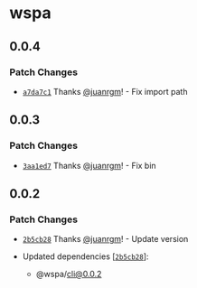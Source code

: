 # wspa

## 0.0.4

### Patch Changes

- [`a7da7c1`](https://github.com/swordev/wspa/commit/a7da7c16db20643f26c3df0147ccbfca6bc20719) Thanks [@juanrgm](https://github.com/juanrgm)! - Fix import path

## 0.0.3

### Patch Changes

- [`3aa1ed7`](https://github.com/swordev/wspa/commit/3aa1ed7f95b56201ca87b006e349a95ed01f6b9f) Thanks [@juanrgm](https://github.com/juanrgm)! - Fix bin

## 0.0.2

### Patch Changes

- [`2b5cb28`](https://github.com/swordev/wspa/commit/2b5cb280d1b005328f47ef02f2d0d119f6a56db3) Thanks [@juanrgm](https://github.com/juanrgm)! - Update version

- Updated dependencies [[`2b5cb28`](https://github.com/swordev/wspa/commit/2b5cb280d1b005328f47ef02f2d0d119f6a56db3)]:
  - @wspa/cli@0.0.2
